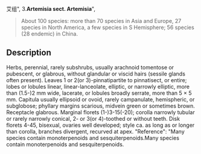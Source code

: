 艾组",
3.**Artemisia sect. Artemisia**",

> About 100 species: more than 70 species in Asia and Europe, 27 species in North America, a few species in S Hemisphere; 56 species (28 endemic) in China.

## Description
Herbs, perennial, rarely subshrubs, usually arachnoid tomentose or pubescent, or glabrous, without glandular or viscid hairs (sessile glands often present). Leaves 1 or 2(or 3)-pinnatipartite to pinnatisect, or entire; lobes or lobules linear, linear-lanceolate, elliptic, or narrowly elliptic, more than (1.5-)2 mm wide, lacerate, or lobules broadly serrate, more than 5 × 5 mm. Capitula usually ellipsoid or ovoid, rarely campanulate, hemispheric, or subglobose; phyllary margins scarious, midvein green or sometimes brown. Receptacle glabrous. Marginal florets (1-)3-15(-20); corolla narrowly tubular or rarely narrowly conical, 2- or 3(or 4)-toothed or without teeth. Disk florets 4-45, bisexual, ovaries well developed; style ca. as long as or longer than corolla, branches divergent, recurved at apex.
  "Reference": "Many species contain monoterpenoids and sesquiterpenoids.Many species contain monoterpenoids and sesquiterpenoids.
